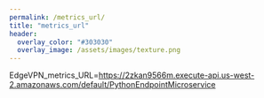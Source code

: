 ```yaml
---
permalink: /metrics_url/
title: "metrics_url"
header:
  overlay_color: "#303030"
  overlay_image: /assets/images/texture.png
---
```


EdgeVPN_metrics_URL=https://2zkan9566m.execute-api.us-west-2.amazonaws.com/default/PythonEndpointMicroservice
